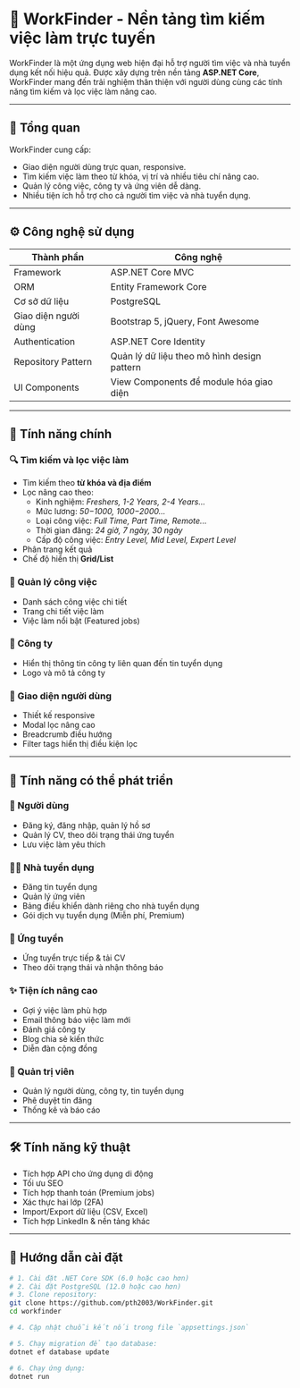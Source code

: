 # 🌟 WorkFinder - Nền tảng tìm kiếm việc làm trực tuyến

WorkFinder là một ứng dụng web hiện đại hỗ trợ người tìm việc và nhà tuyển dụng kết nối hiệu quả. Được xây dựng trên nền tảng **ASP.NET Core**, WorkFinder mang đến trải nghiệm thân thiện với người dùng cùng các tính năng tìm kiếm và lọc việc làm nâng cao.

---

## 📌 Tổng quan

WorkFinder cung cấp:

- Giao diện người dùng trực quan, responsive.
- Tìm kiếm việc làm theo từ khóa, vị trí và nhiều tiêu chí nâng cao.
- Quản lý công việc, công ty và ứng viên dễ dàng.
- Nhiều tiện ích hỗ trợ cho cả người tìm việc và nhà tuyển dụng.

---

## ⚙️ Công nghệ sử dụng

| Thành phần           | Công nghệ                                   |
| -------------------- | ------------------------------------------- |
| Framework            | ASP.NET Core MVC                            |
| ORM                  | Entity Framework Core                       |
| Cơ sở dữ liệu        | PostgreSQL                                  |
| Giao diện người dùng | Bootstrap 5, jQuery, Font Awesome           |
| Authentication       | ASP.NET Core Identity                       |
| Repository Pattern   | Quản lý dữ liệu theo mô hình design pattern |
| UI Components        | View Components để module hóa giao diện     |

---

## 🚀 Tính năng chính

### 🔍 Tìm kiếm và lọc việc làm

- Tìm kiếm theo **từ khóa và địa điểm**
- Lọc nâng cao theo:
  - Kinh nghiệm: _Freshers, 1-2 Years, 2-4 Years..._
  - Mức lương: _$50-$1000, $1000-$2000..._
  - Loại công việc: _Full Time, Part Time, Remote..._
  - Thời gian đăng: _24 giờ, 7 ngày, 30 ngày_
  - Cấp độ công việc: _Entry Level, Mid Level, Expert Level_
- Phân trang kết quả
- Chế độ hiển thị **Grid/List**

### 📂 Quản lý công việc

- Danh sách công việc chi tiết
- Trang chi tiết việc làm
- Việc làm nổi bật (Featured jobs)

### 🏢 Công ty

- Hiển thị thông tin công ty liên quan đến tin tuyển dụng
- Logo và mô tả công ty

### 🎨 Giao diện người dùng

- Thiết kế responsive
- Modal lọc nâng cao
- Breadcrumb điều hướng
- Filter tags hiển thị điều kiện lọc

---

## 🌱 Tính năng có thể phát triển

### 👤 Người dùng

- Đăng ký, đăng nhập, quản lý hồ sơ
- Quản lý CV, theo dõi trạng thái ứng tuyển
- Lưu việc làm yêu thích

### 🧑‍💼 Nhà tuyển dụng

- Đăng tin tuyển dụng
- Quản lý ứng viên
- Bảng điều khiển dành riêng cho nhà tuyển dụng
- Gói dịch vụ tuyển dụng (Miễn phí, Premium)

### 📄 Ứng tuyển

- Ứng tuyển trực tiếp & tải CV
- Theo dõi trạng thái và nhận thông báo

### ✨ Tiện ích nâng cao

- Gợi ý việc làm phù hợp
- Email thông báo việc làm mới
- Đánh giá công ty
- Blog chia sẻ kiến thức
- Diễn đàn cộng đồng

### 🔐 Quản trị viên

- Quản lý người dùng, công ty, tin tuyển dụng
- Phê duyệt tin đăng
- Thống kê và báo cáo

---

## 🛠️ Tính năng kỹ thuật

- Tích hợp API cho ứng dụng di động
- Tối ưu SEO
- Tích hợp thanh toán (Premium jobs)
- Xác thực hai lớp (2FA)
- Import/Export dữ liệu (CSV, Excel)
- Tích hợp LinkedIn & nền tảng khác

---

## 🧭 Hướng dẫn cài đặt

```bash
# 1. Cài đặt .NET Core SDK (6.0 hoặc cao hơn)
# 2. Cài đặt PostgreSQL (12.0 hoặc cao hơn)
# 3. Clone repository:
git clone https://github.com/pth2003/WorkFinder.git
cd workfinder

# 4. Cập nhật chuỗi kết nối trong file `appsettings.json`

# 5. Chạy migration để tạo database:
dotnet ef database update

# 6. Chạy ứng dụng:
dotnet run
```

